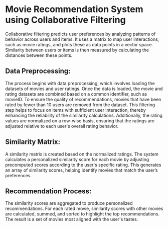 # Movie Recommendation System using Collaborative Filtering 

Collaborative filtering predicts user preferences by analyzing patterns of behavior across users and items. It uses a matrix to map user interactions, such as movie ratings, and plots these as data points in a vector space. Similarity between users or items is then measured by calculating the distances between these points.

## Data Preprocessing:

The process begins with data preprocessing, which involves loading the datasets of movies and user ratings. Once the data is loaded, the movie and rating datasets are combined based on a common identifier, such as movieID. To ensure the quality of recommendations, movies that have been rated by fewer than 10 users are removed from the dataset. This filtering step helps to focus on items with sufficient user interaction, thereby enhancing the reliability of the similarity calculations. Additionally, the rating values are normalized on a row-wise basis, ensuring that the ratings are adjusted relative to each user's overall rating behavior.


## Similarity Matrix:

A similarity matrix is created based on the normalized ratings. The system calculates a personalized similarity score for each movie by adjusting precomputed scores according to the user's specific rating. This generates an array of similarity scores, helping identify movies that match the user’s preferences.


## Recommendation Process:

The similarity scores are aggregated to produce personalized recommendations. For each rated movie, similarity scores with other movies are calculated, summed, and sorted to highlight the top recommendations. The result is a set of movies most aligned with the user's tastes.
